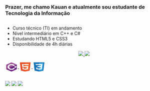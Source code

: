 ### Prazer, me chamo Kauan e atualmente sou estudante de Tecnologia da Informação
##

- Curso técnico (TI) em andamento
- Nível intermediário em C++ e C#
- Estudando HTML5 e CSS3
- Disponibilidade de 4h diárias

<div align="center">
  <a href="https://github.com/KauanApolinario">
  <img height="180em" src="https://github-readme-stats.vercel.app/api?username=KauanApolinario&show_icons=true&theme=onedark&include_all_commits=true&count_private=true"/>
  <img height="180em" src="https://github-readme-stats.vercel.app/api/top-langs/?username=KauanApolinario&layout=compact&langs_count=7&theme=onedark"/>
</div>

  
<div style="display: inline_block"><br>
   <img align="center" alt="Rafa-Csharp" height="30" width="40" src="https://raw.githubusercontent.com/devicons/devicon/master/icons/csharp/csharp-original.svg">
  
  <img align="center" alt="Rafa-HTML" height="30" width="40" src="https://raw.githubusercontent.com/devicons/devicon/master/icons/html5/html5-original.svg">
  
  <img align="center" alt="Rafa-CSS" height="30" width="40" src="https://raw.githubusercontent.com/devicons/devicon/master/icons/css3/css3-original.svg">
</div>
  
  ##
  
  <div> 
    
  <a href = "mailto:kauan.g.apolinario@gmail.com"><img src="https://img.shields.io/badge/Gmail-D14836?style=for-the-badge&logo=gmail&logoColor=white" target="_blank"></a>
  <a href="https://www.linkedin.com/in/kauan-g-apolinario-950628226/" target="_blank"><img src="https://img.shields.io/badge/-LinkedIn-%230077B5?style=for-the-badge&logo=linkedin&logoColor=white" target="_blank"></a> 
  <a href="https://www.youtube.com/channel/UCUYYhNyLF53iy7UhtakdeRQ" target="_blank"><img src="https://img.shields.io/badge/YouTube-FF0000?style=for-the-badge&logo=youtube&logoColor=white" target="_blank"></a>
 

 
</div>
  
  
